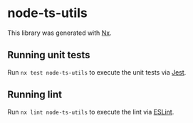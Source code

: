 # node-ts-utils

This library was generated with [Nx](https://nx.dev).

## Running unit tests

Run `nx test node-ts-utils` to execute the unit tests via [Jest](https://jestjs.io).

## Running lint

Run `nx lint node-ts-utils` to execute the lint via [ESLint](https://eslint.org/).
